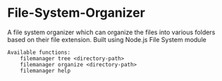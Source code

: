 # File-System-Organizer

A file system organizer which can organize the files into various folders based on their file extension.
Built using Node.js File System module

```
Available functions:
    filemanager tree <directory-path>
    filemanager organize <directory-path>
    filemanager help
```
